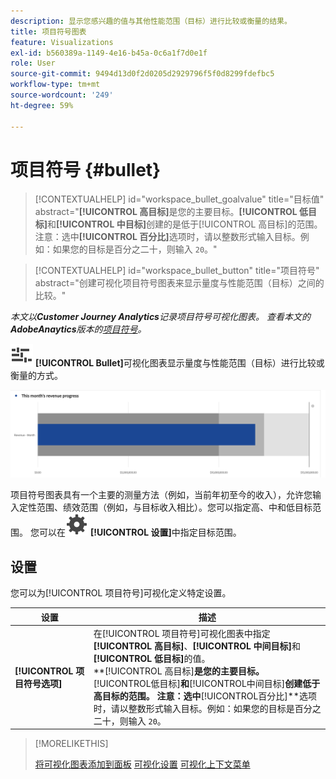 ```yaml
---
description: 显示您感兴趣的值与其他性能范围（目标）进行比较或衡量的结果。
title: 项目符号图表
feature: Visualizations
exl-id: b560389a-1149-4e16-b45a-0c6a1f7d0e1f
role: User
source-git-commit: 9494d13d0f2d0205d2929796f5f0d8299fdefbc5
workflow-type: tm+mt
source-wordcount: '249'
ht-degree: 59%

---
```


# 项目符号 {#bullet}

<!-- markdownlint-disable MD034 -->

>[!CONTEXTUALHELP]
>id="workspace_bullet_goalvalue"
>title="目标值"
>abstract="**[!UICONTROL 高目标]**&#x200B;是您的主要目标。**[!UICONTROL 低目标]**&#x200B;和&#x200B;**[!UICONTROL 中目标]**&#x200B;创建的是低于[!UICONTROL 高目标]的范围。注意：选中&#x200B;**[!UICONTROL 百分比]**&#x200B;选项时，请以整数形式输入目标。例如：如果您的目标是百分之二十，则输入 `20`。"

<!-- markdownlint-enable MD034 -->

<!-- markdownlint-disable MD034 -->

>[!CONTEXTUALHELP]
>id="workspace_bullet_button"
>title="项目符号"
>abstract="创建可视化项目符号图表来显示量度与性能范围（目标）之间的比较。"

<!-- markdownlint-enable MD034 -->

*本文以&#x200B;**Customer Journey Analytics**记录项目符号可视化图表。 查看本文的&#x200B;**AdobeAnaytics**版本的[项目符号](https://experienceleague.adobe.com/en/docs/analytics/analyze/analysis-workspace/visualizations/bullet-graph)。*

![GraphBullet](/help/assets/icons/GraphBullet.svg) **[!UICONTROL Bullet]**&#x200B;可视化图表显示量度与性能范围（目标）进行比较或衡量的方式。

![](assets/bullet.png)

项目符号图表具有一个主要的测量方法（例如，当前年初至今的收入），允许您输入定性范围、绩效范围（例如，与目标收入相比）。您可以指定高、中和低目标范围。 您可以在![设置](/help/assets/icons/Setting.svg) **[!UICONTROL 设置]**&#x200B;中指定目标范围。

## 设置

您可以为[!UICONTROL 项目符号]可视化定义特定设置。

| 设置 | 描述 |
|---|---|
| **[!UICONTROL 项目符号选项]** | 在[!UICONTROL 项目符号]可视化图表中指定&#x200B;**[!UICONTROL 高目标]**、**[!UICONTROL 中间目标]**&#x200B;和&#x200B;**[!UICONTROL 低目标]**&#x200B;的值。 <br/>**[!UICONTROL 高目标&#x200B;]**是您的主要目标。**[!UICONTROL &#x200B;低目标&#x200B;]**和**[!UICONTROL &#x200B;中间目标&#x200B;]**创建低于高目标的范围。 注意：选中**[!UICONTROL &#x200B;百分比&#x200B;]**选项时，请以整数形式输入目标。例如：如果您的目标是百分之二十，则输入 `20`。 |

>[!MORELIKETHIS]
>
>[将可视化图表添加到面板](/help/analysis-workspace/visualizations/freeform-analysis-visualizations.md#add-visualizations-to-a-panel)
>[可视化设置](/help/analysis-workspace/visualizations/freeform-analysis-visualizations.md#settings)
>[可视化上下文菜单](/help/analysis-workspace/visualizations/freeform-analysis-visualizations.md#context-menu)
>

